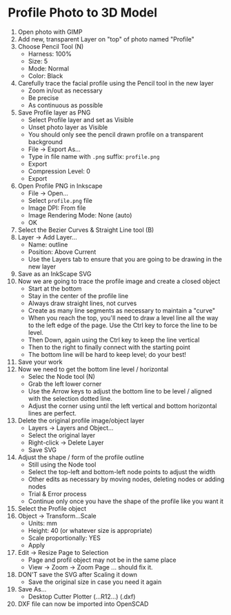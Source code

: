 # Profile Photo to 3D Model

1. Open photo with GIMP
2. Add new, transparent Layer on "top" of photo named "Profile"
3. Choose Pencil Tool (N)
   - Harness: 100%
   - Size: 5
   - Mode: Normal
   - Color: Black
4. Carefully trace the facial profile using the Pencil tool in the new layer
    - Zoom in/out as necessary
    - Be precise
    - As continuous as possible
5. Save Profile layer as PNG
    - Select Profile layer and set as Visible
    - Unset photo layer as Visible
    - You should only see the pencil drawn profile on a transparent background
    - File -> Export As...
    - Type in file name with `.png` suffix: `profile.png`
    - Export
    - Compression Level: 0
    - Export
6. Open Profile PNG in Inkscape
    - File -> Open...
    - Select `profile.png` file
    - Image DPI: From file
    - Image Rendering Mode: None (auto)
    - OK
7.  Select the Bezier Curves & Straight Line tool (B)
8.  Layer -> Add Layer...
    - Name: outline
    - Position: Above Current
    - Use the Layers tab to ensure that you are going to be drawing in the new layer
9. Save as an InkScape SVG
10. Now we are going to trace the profile image and create a closed object
    - Start at the bottom
    - Stay in the center of the profile line
    - Always draw straight lines, not curves
    - Create as many line segments as necessary to maintain a "curve"
    - When you reach the top, you'll need to draw a level line all the way to the left edge of the page. Use the Ctrl key to force the line to be level.
    - Then Down, again using the Ctrl key to keep the line vertical
    - Then to the right to finally connect with the starting point
    - The bottom line will be hard to keep level; do your best!
11. Save your work
12. Now we need to get the bottom line level / horizontal
    - Selec the Node tool (N)
    - Grab the left lower corner
    - Use the Arrow keys to adjust the bottom line to be level / aligned with the selection dotted line.
    - Adjust the corner using until the left vertical and bottom horizontal lines are perfect.
13. Delete the original profile image/object layer
    - Layers -> Layers and Object...
    - Select the original layer
    - Right-click -> Delete Layer
    - Save SVG
14. Adjust the shape / form of the profile outline
    - Still using the Node tool
    - Select the top-left and bottom-left node points to adjust the width
    - Other edits as necessary by moving nodes, deleting nodes or adding nodes
    - Trial & Error process
    - Continue only once you have the shape of the profile like you want it
15. Select the Profile object
16. Object -> Transform...Scale
    - Units: mm
    - Height: 40 (or whatever size is appropriate)
    - Scale proportionally: YES
    - Apply
17. Edit -> Resize Page to Selection
    - Page and profil object may not be in the same place
    - View -> Zoom -> Zoom Page ... should fix it.
18. DON'T save the SVG after Scaling it down
    - Save the original size in case you need it again
19. Save As...
    - Desktop Cutter Plotter (...R12...) (.dxf)
20. DXF file can now be imported into OpenSCAD
